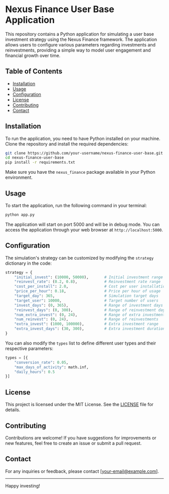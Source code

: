 # Nexus Finance User Base Application

This repository contains a Python application for simulating a user base investment strategy using the Nexus Finance framework. The application allows users to configure various parameters regarding investments and reinvestments, providing a simple way to model user engagement and financial growth over time.

## Table of Contents

- [Installation](#installation)
- [Usage](#usage)
- [Configuration](#configuration)
- [License](#license)
- [Contributing](#contributing)
- [Contact](#contact)

## Installation

To run the application, you need to have Python installed on your machine. Clone the repository and install the required dependencies:

```bash
git clone https://github.com/your-username/nexus-finance-user-base.git
cd nexus-finance-user-base
pip install -r requirements.txt
```

Make sure you have the `nexus_finance` package available in your Python environment.

## Usage

To start the application, run the following command in your terminal:

```bash
python app.py
```

The application will start on port 5000 and will be in debug mode. You can access the application through your web browser at `http://localhost:5000`.

## Configuration

The simulation's strategy can be customized by modifying the `strategy` dictionary in the code:

```python
strategy = {
    "initial_invest": (10000, 50000),       # Initial investment range
    "reinvest_rate": (0.2, 0.8),            # Reinvestment rate range
    "cost_per_install": 2.0,                # Cost per user installation
    "price_per_hour": 0.18,                 # Price per hour of usage
    "target_day": 365,                      # Simulation target days
    "target_user": 10000,                   # Target number of users
    "invest_days": (0, 365),                # Range of investment days
    "reinvest_days": (0, 300),              # Range of reinvestment days
    "num_extra_invest": (0, 24),            # Range of extra investments
    "num_reinvest": (0, 24),                # Range of reinvestments
    "extra_invest": (1000, 100000),         # Extra investment range
    "extra_invest_days": (30, 300),         # Extra investment duration range
}
```

You can also modify the `types` list to define different user types and their respective parameters:

```python
types = [{
    "conversion_rate": 0.05,
    "max_days_of_activity": math.inf,
    "daily_hours": 0.5
}]
```

## License

This project is licensed under the MIT License. See the [LICENSE](LICENSE) file for details.

## Contributing

Contributions are welcome! If you have suggestions for improvements or new features, feel free to create an issue or submit a pull request.

## Contact

For any inquiries or feedback, please contact [your-email@example.com].

---

Happy investing!
